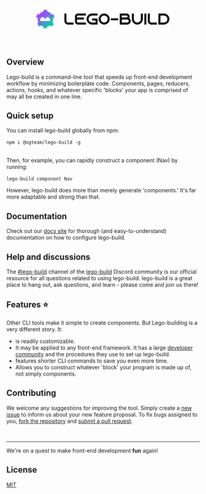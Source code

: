 <br />
<p align="center"><img src="logo.svg" style="width: 350px"  alt="Logo" /></p>
<br />

## Overview

Lego-build is a command-line tool that speeds up front-end development workflow by minimizing boilerplate code. Components, pages, reducers, actions, hooks, and whatever specific 'blocks' your app is comprised of may all be created in one line.

## Quick setup

You can install lego-build globally from npm:

```
npm i @ogteam/lego-build -g
```

<br />
Then, for example, you can rapidly construct a component (Nav) by running:

```
lego-build component Nav
```

However, lego-build does more than merely generate 'components.' It's far more adaptable and strong than that.

## Documentation
Check out our [docs site](https://lego-build.github.io/docs) for thorough (and easy-to-understand) documentation on how to configure lego-build.

## Help and discussions
The [#lego-build]() channel of the [lego-build]() Discord community is our official resource for all questions related to using lego-build. lego-build is a great place to hang out, ask questions, and learn - please come and join us there!

## Features ⭐

Other CLI tools make it simple to create components. But Lego-building is a very different story. It:

- is readily customizable.
- It may be applied to any front-end framework.
It has a large [developer community](https://lego-build.github.io/community) and the procedures they use to set up lego-build.
- features shorter CLI commands to save you even more time.
- Allows you to construct whatever 'block' your program is made up of, not simply components.

## Contributing

We welcome any suggestions for improving the tool. Simply create a [new issue](https://github.com/lego-build/lego-build/issues/new/choose) to inform us about your new feature proposal. To fix bugs assigned to you, [fork the repository](https://github.com/lego-build/lego-build/fork) and [submit a pull request](https://github.com/lego-build/lego-build/pulls).

<br />

---

We're on a quest to make front-end development **fun** again!

## License

[MIT](LICENSE.md)